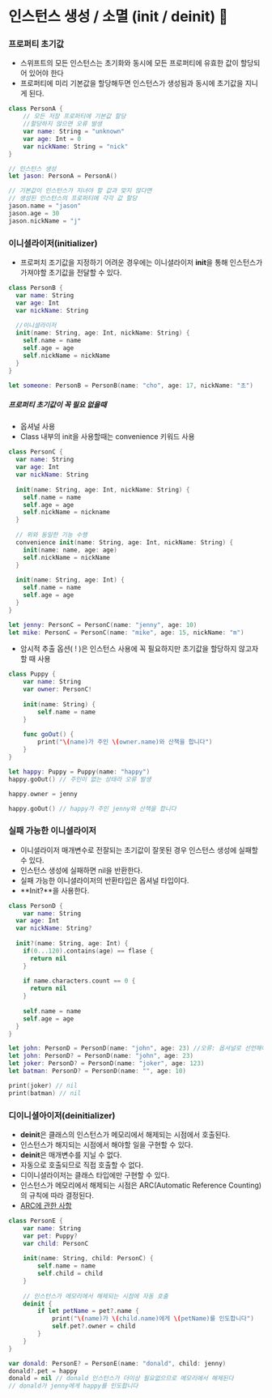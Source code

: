 # 인스턴스 생성 / 소멸 (init / deinit) 🔨



### 프로퍼티 초기값

- 스위프트의 모든 인스턴스는 초기화와 동시에 모든 프로퍼티에 유효한 값이 할당되어 있어야 한다
- 프로퍼티에 미리 기본값을 할당해두면 인스턴스가 생성됨과 동시에 초기값을 지니게 된다.

``` swift
class PersonA {
    // 모든 저장 프로퍼티에 기본값 할당
  	//할당하지 않으면 오류 발생
    var name: String = "unknown"
    var age: Int = 0
    var nickName: String = "nick"
}

// 인스턴스 생성
let jason: PersonA = PersonA()

// 기본값이 인스턴스가 지녀야 할 값과 맞지 않다면
// 생성된 인스턴스의 프로퍼티에 각각 값 할당
jason.name = "jason"
jason.age = 30
jason.nickName = "j"
```



### 이니셜라이저(initializer)

- 프로퍼치 조기값을 지정하기 어려운 경우에는 이니셜라이저 **init**을 통해 인스턴스가 가져야할 초기값을 전달할 수 있다.

``` swift
class PersonB {
  var name: String
  var age: Int
  var nickName: String
  
  //이니셜라이저
  init(name: String, age: Int, nickName: String) {
    self.name = name
    self.age = age
    self.nickName = nickName
  }
}

let someone: PersonB = PersonB(name: "cho", age: 17, nickName: "초")
```



##### 프로퍼티 초기값이 꼭 필요 없을때

- 옵셔널 사용
- Class 내부의 init을 사용할때는 convenience 키워드 사용

``` swift
class PersonC {
  var name: String
  var age: Int
  var nickName: String
  
  init(name: String, age: Int, nickName: String) {
    self.name = name
    self.age = age
    self.nickName = nickname
  }
  
  // 위와 동일한 기능 수행
  convenience init(name: String, age: Int, nickName: String) {
    init(name: name, age: age)
    self.nickName = nickName
  }
  
  init(name: String, age: Int) {
    self.name = name
    self.age = age
  }
}

let jenny: PersonC = PersonC(name: "jenny", age: 10)
let mike: PersonC = PersonC(name: "mike", age: 15, nickName: "m")
```



- 암시적 추출 옵션( ! )은 인스턴스 사용에 꼭 필요하지만 초기값을 할당하지 않고자 할 때 사용

``` swift
class Puppy {
    var name: String
    var owner: PersonC!
    
    init(name: String) {
        self.name = name
    }
    
    func goOut() {
        print("\(name)가 주인 \(owner.name)와 산책을 합니다")
    }
}

let happy: Puppy = Puppy(name: "happy")
happy.goOut() // 주인이 없는 상태라 오류 발생

happy.owner = jenny

happy.goOut() // happy가 주인 jenny와 산책을 합니다
```



### 실패 가능한 이니셜라이저

- 이니셜라이저 매개변수로 전잘되는 초기값이 잘못된 경우 인스턴스 생성에 실패할 수 있다.
- 인스턴스 생성에 실패하면 nil을 반환한다.
- 실패 가능한 이니셜라이저의 반환타입은 옵셔널 타입이다.
- **Init?**을 사용한다.

``` swift
class PersonD { 
	var name: String
  var age: Int 
  var nickName: String?
  
  init?(name: String, age: Int) {
    if(0...120).contains(age) == flase {
      return nil
    }
    
    if name.characters.count == 0 {
      return nil
    }
    
    self.name = name
    self.age = age
  }
}

let john: PersonD = PersonD(name: "john", age: 23) //오류: 옵셔널로 선언해야함
let john: PersonD? = PersonD(name: "john", age: 23)
let joker: PersonD? = PersonD(name: "joker", age: 123)
let batman: PersonD? = PersonD(name: "", age: 10)

print(joker) // nil
print(batman) // nil
```



### 디이니셜아이저(deinitializer)

- **deinit**은 클래스의 인스턴스가 메모리에서 해제되는 시점에서 호출된다.
- 인스턴스가 해지되는 시점에서 해야할 일을 구현할 수  있다.
- **deinit**은 매개변수를 지닐 수 없다.
- 자동으로 호출되므로 직접 호출할 수 없다.
- 디이니셜라이저는 클래스 타입에만 구현할 수 있다.
- 인스턴스가 메모리에서 해제되는 시점은 ARC(Automatic Reference Counting)의 규칙에 따라 결정된다.
- [ARC에 관한 사항](https://docs.swift.org/swift-book/LanguageGuide/AutomaticReferenceCounting.html)

``` swift
class PersonE {
    var name: String
    var pet: Puppy?
    var child: PersonC
    
    init(name: String, child: PersonC) {
        self.name = name
        self.child = child
    }
    
    // 인스턴스가 메모리에서 해제되는 시점에 자동 호출
    deinit {
        if let petName = pet?.name {
            print("\(name)가 \(child.name)에게 \(petName)를 인도합니다")
            self.pet?.owner = child
        }
    }
}

var donald: PersonE? = PersonE(name: "donald", child: jenny)
donald?.pet = happy
donald = nil // donald 인스턴스가 더이상 필요없으므로 메모리에서 해제된다
// donald가 jenny에게 happy를 인도합니다
```

